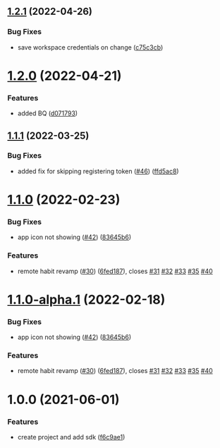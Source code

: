 ## [1.2.1](https://github.com/customerio/RemoteHabits-Android/compare/1.2.0...1.2.1) (2022-04-26)


### Bug Fixes

* save workspace credentials on change ([c75c3cb](https://github.com/customerio/RemoteHabits-Android/commit/c75c3cb5f3b1064ea7280a5b6913d84b10f5f468))

# [1.2.0](https://github.com/customerio/RemoteHabits-Android/compare/1.1.1...1.2.0) (2022-04-21)


### Features

* added BQ ([d071793](https://github.com/customerio/RemoteHabits-Android/commit/d071793e31fe73636acb68dfb55ac7018337b870))

## [1.1.1](https://github.com/customerio/RemoteHabits-Android/compare/1.1.0...1.1.1) (2022-03-25)


### Bug Fixes

* added fix for skipping registering token ([#46](https://github.com/customerio/RemoteHabits-Android/issues/46)) ([ffd5ac8](https://github.com/customerio/RemoteHabits-Android/commit/ffd5ac8b8c7a59ef238530171c59be8ca26118e1))

# [1.1.0](https://github.com/customerio/RemoteHabits-Android/compare/1.0.0...1.1.0) (2022-02-23)


### Bug Fixes

* app icon not showing ([#42](https://github.com/customerio/RemoteHabits-Android/issues/42)) ([83645b6](https://github.com/customerio/RemoteHabits-Android/commit/83645b62de42316b1e87f21322221a7bf5a597e6))


### Features

* remote habit revamp ([#30](https://github.com/customerio/RemoteHabits-Android/issues/30)) ([6fed187](https://github.com/customerio/RemoteHabits-Android/commit/6fed187788e74a36c7cba350891eba46e0a364ac)), closes [#31](https://github.com/customerio/RemoteHabits-Android/issues/31) [#32](https://github.com/customerio/RemoteHabits-Android/issues/32) [#33](https://github.com/customerio/RemoteHabits-Android/issues/33) [#35](https://github.com/customerio/RemoteHabits-Android/issues/35) [#40](https://github.com/customerio/RemoteHabits-Android/issues/40)

# [1.1.0-alpha.1](https://github.com/customerio/RemoteHabits-Android/compare/1.0.0...1.1.0-alpha.1) (2022-02-18)


### Bug Fixes

* app icon not showing ([#42](https://github.com/customerio/RemoteHabits-Android/issues/42)) ([83645b6](https://github.com/customerio/RemoteHabits-Android/commit/83645b62de42316b1e87f21322221a7bf5a597e6))


### Features

* remote habit revamp ([#30](https://github.com/customerio/RemoteHabits-Android/issues/30)) ([6fed187](https://github.com/customerio/RemoteHabits-Android/commit/6fed187788e74a36c7cba350891eba46e0a364ac)), closes [#31](https://github.com/customerio/RemoteHabits-Android/issues/31) [#32](https://github.com/customerio/RemoteHabits-Android/issues/32) [#33](https://github.com/customerio/RemoteHabits-Android/issues/33) [#35](https://github.com/customerio/RemoteHabits-Android/issues/35) [#40](https://github.com/customerio/RemoteHabits-Android/issues/40)

# 1.0.0 (2021-06-01)


### Features

* create project and add sdk ([f6c9ae1](https://github.com/customerio/RemoteHabits-Android/commit/f6c9ae1993a224a2daf1657e653f38ab3ad6c061))
